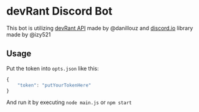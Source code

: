# devRant Discord Bot
This bot is utilizing [devRant API](https://github.com/danillouz/devrant) made by @danillouz and [discord.io](https://github.com/izy521/discord.io) library made by @izy521

## Usage
Put the token into `opts.json` like this:
```javascript
{
	"token": "putYourTokenHere"
}
```
And run it by executing
`node main.js` or `npm start`